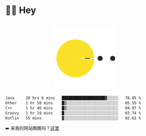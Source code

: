
# 👋🏻 Hey
<div align="center">
	<br>
	<img src="https://raw.githubusercontent.com/Aniket965/Aniket965/master/pacman.svg?sanitize=true" width="200" height="200">
	<br>
</div>

<!--START_SECTION:waka-->
```text
Java     28 hrs 6 mins   ███████████████████▓░░░░░   78.85 % 
Other    1 hr 58 mins    █▒░░░░░░░░░░░░░░░░░░░░░░░   05.55 % 
C++      1 hr 46 mins    █▒░░░░░░░░░░░░░░░░░░░░░░░   04.97 % 
Groovy   1 hr 19 mins    █░░░░░░░░░░░░░░░░░░░░░░░░   03.74 % 
Kotlin   55 mins         ▓░░░░░░░░░░░░░░░░░░░░░░░░   02.61 % 
```
<!--END_SECTION:waka-->

 ➡️  来我的网站瞧瞧吗？[这里](https://www.shaolongfei.com)

